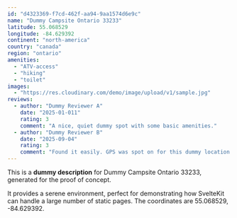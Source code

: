 ```yaml
---
id: "d4323369-f7cd-462f-aa94-9aa1574d6e9c"
name: "Dummy Campsite Ontario 33233"
latitude: 55.068529
longitude: -84.629392
continent: "north-america"
country: "canada"
region: "ontario"
amenities:
  - "ATV-access"
  - "hiking"
  - "toilet"
images:
  - "https://res.cloudinary.com/demo/image/upload/v1/sample.jpg"
reviews:
  - author: "Dummy Reviewer A"
    date: "2025-01-011"
    rating: 3
    comment: "A nice, quiet dummy spot with some basic amenities."
  - author: "Dummy Reviewer B"
    date: "2025-09-04"
    rating: 3
    comment: "Found it easily. GPS was spot on for this dummy location."
---
```


This is a **dummy description** for Dummy Campsite Ontario 33233, generated for the proof of concept.

It provides a serene environment, perfect for demonstrating how SvelteKit can handle a large number of static pages. The coordinates are 55.068529, -84.629392.
